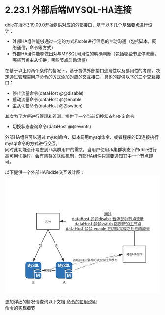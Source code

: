 # 2.23.1 外部后端MYSQL-HA连接

dble在版本2.19.09.0开始提供对应的外部接口，基于以下几个基础要点进行设计：
+ 外部HA组件能够通过一定的方式和dble进行信息的主动沟通（包括脚本，网络通信，命令等方式）
+ 外部HA组件能够做出对与MYSQL可用性的明确判断（包括哪些节点停流量，哪些节点主从切换，哪些节点启动流量）

在基于以上的两个条件的情况下，基于提供外部接口通用性以及易用性的考虑，决定通过管理端用户命令的方式添加对应的交互接口，具体的提供以下的三个交互接口：
+ 停止流量命令(dataHost @@disable)
+ 启动流量命令(dataHost @@enable)
+ 主从切换命令(dataHost @@swtich)

其次为了方便进行管理和观测，提供了一个当前切换状态的查询命令:
+ 切换状态查询命令(dataHost @@events)

外部HA组件可以通过 mysql命令、脚本调用mysql命令、或者程序的DB连接执行mysql命令的方式进行交互。  
同时此功能设计考虑到zk集群用户的需求，当用户使用zk集群状态下的dble进行高可用切换时，会有集群的联动机制，外部HA组件只需要通知其中一个节点即可。

以下提供一个外部HA和dble交互设计图：
![overview](pic/2.23_overview.png)

更加详细的情况请查询以下文档
[命令的使用说明](2.23.2_command_usage.md)  
[命令的实现细节](2.23.3_Logical_detail.md)

